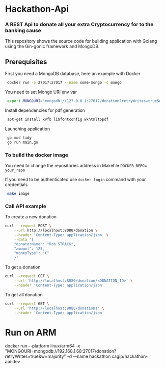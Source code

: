 # Hackathon-Api

### A REST Api to donate all your extra Cryptocurrency for to the banking cause

This repository shows the source code for building application with Golang using the Gin-gonic framework and MongoDB.

## Prerequisites

First you need a MongoDB database, here an example with Docker

```bash
 docker run -p 27017:27017 --name some-mongo -d mongo
```

You need to set Mongo URI env var 

```bash
 export MONGOURI="mongodb://127.0.0.1:27017/donation?retryWrites=true&w=majority"
```

Install dependencies for pdf generation

```bash
 apt-get install xvfb libfontconfig wkhtmltopdf
```

Launching application

```bash
 go mod tidy
 go run main.go
```

### To build the docker image

You need to change the repositories address in Makefile ``` DOCKER_REPO= your_repo ```

If you need to be authenticated use ``` docker login ``` command with your credentials

```bash
 make image
```

### Call API example

To create a new donation

```bash
curl --request POST \
    --url http://localhost:8080/donation \
    --header 'Content-Type: application/json' \
    --data '{
    "donatorName": "Rob STRACK",
    "amount": 125,
    "moneyType": "€"
    }'
```

To get a donation

```bash
curl --request GET \
    --url 'http://localhost:8080/donation/<DONATION_ID>' \
    --header 'Content-Type: application/json'
```

To get all donation

```bash
curl --request GET \
    --url 'http://localhost:8080/donations' \
    --header 'Content-Type: application/json'
```



# Run on ARM
docker run  --platform linux/arm64 -e "MONGOURI=mongodb://192.168.1.68:27017/donation?retryWrites=true&w=majority" -d --name hackathon cagip/hackathon-api:dev